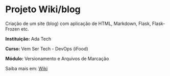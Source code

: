 # Projeto Wiki/blog
Criação de um site (blog) com aplicação de HTML, Markdown, Flask, Flask-Frozen etc.

**Instituição:** Ada Tech

**Curso:** Vem Ser Tech - DevOps (iFood)

**Módulo:** Versionamento e Arquivos de Marcação

Saiba mais em: [Wiki](https://github.com/JonielOliveira/JonielOliveira.github.io/wiki)
